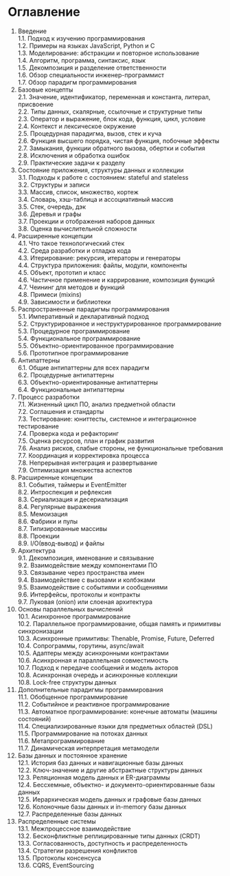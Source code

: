 # Оглавление

1. Введение  
   1.1. Подход к изучению программирования  
   1.2. Примеры на языках JavaScript, Python и C  
   1.3. Моделирование: абстракции и повторное использование  
   1.4. Алгоритм, программа, синтаксис, язык  
   1.5. Декомпозиция и разделение ответственности  
   1.6. Обзор специальности инженер-программист  
   1.7. Обзор парадигм программирования
2. Базовые концепты  
   2.1. Значение, идентификатор, переменная и константа, литерал, присвоение  
   2.2. Типы данных, скалярные, ссылочные и структурные типы  
   2.3. Оператор и выражение, блок кода, функция, цикл, условие  
   2.4. Контекст и лексическое окружение  
   2.5. Процедурная парадигма, вызов, стек и куча  
   2.6. Функция высшего порядка, чистая функция, побочные эффекты  
   2.7. Замыкания, функции обратного вызова, обертки и события  
   2.8. Исключения и обработка ошибок  
   2.9. Практические задачи к разделу
3. Состояние приложения, структуры данных и коллекции  
   3.1. Подходы к работе с состоянием: stateful and stateless  
   3.2. Структуры и записи  
   3.3. Массив, список, множество, кортеж  
   3.4. Словарь, хэш-таблица и ассоциативный массив  
   3.5. Стек, очередь, дэк  
   3.6. Деревья и графы  
   3.7. Проекции и отображения наборов данных  
   3.8. Оценка вычислительной сложности
4. Расширенные концепции  
   4.1. Что такое технологический стек  
   4.2. Среда разработки и отладка кода  
   4.3. Итерирование: рекурсия, итераторы и генераторы  
   4.4. Структура приложения: файлы, модули, компоненты  
   4.5. Объект, прототип и класс  
   4.6. Частичное применение и каррирование, композиция функций  
   4.7. Чеининг для методов и функций  
   4.8. Примеси (mixins)  
   4.9. Зависимости и библиотеки
5. Распространенные парадигмы программирования  
   5.1. Императивный и декларативный подход  
   5.2. Структурированное и неструктурированное программирование  
   5.3. Процедурное программирование  
   5.4. Функциональное программирование  
   5.5. Объектно-ориентированное программирование  
   5.6. Прототипное программирование
6. Антипаттерны  
   6.1. Общие антипаттерны для всех парадигм  
   6.2. Процедурные антипаттерны  
   6.3. Объектно-ориентированные антипаттерны  
   6.4. Функциональные антипаттерны
7. Процесс разработки  
   7.1. Жизненный цикл ПО, анализ предметной области  
   7.2. Соглашения и стандарты  
   7.3. Тестирование: юниттесты, системное и интеграционное тестирование  
   7.4. Проверка кода и рефакторинг  
   7.5. Оценка ресурсов, план и график развития  
   7.6. Анализ рисков, слабые стороны, не функциональные требования  
   7.7. Координация и корректировка процесса  
   7.8. Непрерывная интеграция и развертывание  
   7.9. Оптимизация множества аспектов
8. Расширенные концепции  
   8.1. События, таймеры и EventEmitter  
   8.2. Интроспекция и рефлексия  
   8.3. Сериализация и десериализация  
   8.4. Регулярные выражения  
   8.5. Мемоизация  
   8.6. Фабрики и пулы  
   8.7. Типизированные массивы  
   8.8. Проекции  
   8.9. I/O(ввод-вывод) и файлы
9. Архитектура  
   9.1. Декомпозиция, именование и связывание  
   9.2. Взаимодействие между компонентами ПО  
   9.3. Связывание через пространства имен  
   9.4. Взаимодействие с вызовами и колбэками  
   9.5. Взаимодействие с событиями и сообщениями  
   9.6. Интерфейсы, протоколы и контракты  
   9.7. Луковая (onion) или слоеная архитектура
10. Основы параллельных вычислений  
    10.1. Асинхронное программирование  
    10.2. Параллельное программирование, общая память и примитивы синхронизации  
    10.3. Асинхронные примитивы: Thenable, Promise, Future, Deferred  
    10.4. Сопрограммы, горутины, async/await  
    10.5. Адаптеры между асинхронными контрактами  
    10.6. Асинхронная и параллельная совместимость  
    10.7. Подход к передаче сообщений и модель акторов  
    10.8. Асинхронная очередь и асинхронные коллекции  
    10.8. Lock-free структуры данных
11. Дополнительные парадигмы программирования  
    11.1. Обобщенное программирование  
    11.2. Событийное и реактивное программирование  
    11.3. Автоматное программирование: конечные автоматы (машины состояний)  
    11.4. Специализированные языки для предметных областей (DSL)  
    11.5. Программирование на потоках данных  
    11.6. Метапрограммирование  
    11.7. Динамическая интерпретация метамодели
12. Базы данных и постоянное хранение  
    12.1. История баз данных и навигационные базы данных  
    12.2. Ключ-значение и другие абстрактные структуры данных  
    12.3. Реляционная модель данных и ER-диаграммы  
    12.4. Бессхемные, объектно- и документо-ориентированные базы данных  
    12.5. Иерархическая модель данных и графовые базы данных  
    12.6. Колоночные базы данных и in-memory базы данных  
    12.7. Распределенные базы данных
13. Распределенные системы  
    13.1. Межпроцессное взаимодействие  
    13.2. Бесконфликтные реплицированные типы данных (CRDT)  
    13.3. Согласованность, доступность и распределенность  
    13.4. Стратегии разрешения конфликтов  
    13.5. Протоколы консенсуса  
    13.6. CQRS, EventSourcing
